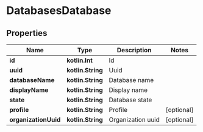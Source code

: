
# DatabasesDatabase

## Properties
Name | Type | Description | Notes
------------ | ------------- | ------------- | -------------
**id** | **kotlin.Int** | Id | 
**uuid** | **kotlin.String** | Uuid | 
**databaseName** | **kotlin.String** | Database name | 
**displayName** | **kotlin.String** | Display name | 
**state** | **kotlin.String** | Database state | 
**profile** | **kotlin.String** | Profile |  [optional]
**organizationUuid** | **kotlin.String** | Organization uuid |  [optional]



